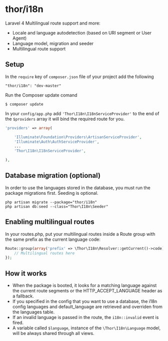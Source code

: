 thor/i18n
===========

Laravel 4 Multilingual route support and more:

* Locale and language autodetection (based on URI segment or User Agent)
* Language model, migration and seeder
* Multilingual route support

## Setup

In the `require` key of `composer.json` file of your project add the following

    "thor/i18n": "dev-master"

Run the Composer update comand

    $ composer update

In your `config/app.php` add `'Thor\I18n\I18nServiceProvider'` to the end of the `$providers` array
it will bind the required route for you.

```php
'providers' => array(

    'Illuminate\Foundation\Providers\ArtisanServiceProvider',
    'Illuminate\Auth\AuthServiceProvider',
    ...
    'Thor\I18n\I18nServiceProvider',

),
```

## Database migration (optional)

In order to use the languages stored in the database, you must run the package migrations first. Seeding is optional.

    php artisan migrate --package="thor/i18n"
    php artisan db:seed --class="Thor\I18n\Seeder"

## Enabling multilingual routes

In your routes.php, put your multilingual routes inside a Route group
with the same prefix as the current language code:

```php
Route::group(array('prefix' => \Thor\I18n\Resolver::getCurrent()->code), function() {
    // Multilingual routes here
});
```

## How it works
* When the package is booted, it looks for a matching language against the current 
route segments or the HTTP_ACCEPT_LANGUAGE header as a fallback.
* If you specified in the config that you want to use a database, the i18n config 
languages and default_language are retrieved and overriden from the languages table.
* If an invalid language is passed in the route, the `i18n::invalid` event is fired.
* A variable called `$language`, instance of the `\Thor\I18n\Language` model, will be always shared through all views.
